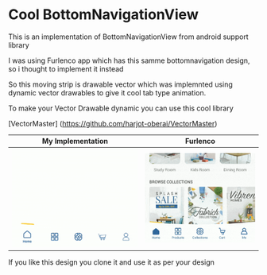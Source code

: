 Cool BottomNavigationView
==========================

This is an implementation of  BottomNavigationView from android support library

I was using Furlenco app which has this samme bottomnavigation design, so i thought to implement it instead

So this moving strip is drawable vector which was implemnted using dynamic vector drawables to give it cool tab type animation.

To make your Vector Drawable dynamic you can use this cool library

[VectorMaster] (https://github.com/harjot-oberai/VectorMaster)

My Implementation         |  Furlenco
:-------------------------:|:-------------------------:
![Our Implementation](app/blob/custom.gif)  |  ![Furlenco](app/blob/furlenco.gif)

If you like this design you clone it and use it as per your design  
